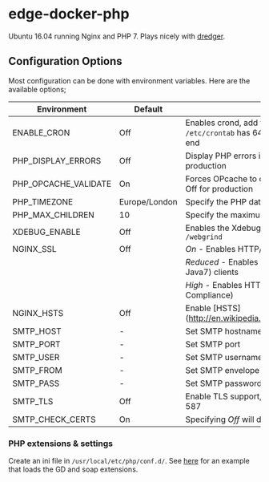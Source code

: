 # edge-docker-php
Ubuntu 16.04 running Nginx and PHP 7. Plays nicely with [dredger](https://github.com/outeredge/dredger).

## Configuration Options
Most configuration can be done with environment variables. Here are the available options;

| Environment       | Default | Description |
| -------------     | ------- | --- |
| ENABLE_CRON       | Off     | Enables crond, add your cron jobs to /etc/crontab. Ensure `/etc/crontab` has 644 permissions and an empty line at the end |
| PHP_DISPLAY_ERRORS | Off    | Display PHP errors in the browser, *not* recommended for production |
| PHP_OPCACHE_VALIDATE | On   | Forces OPcache to check for updates on every request, turn Off for production |
| PHP_TIMEZONE      | Europe/London | Specify the PHP date.timezone |
| PHP_MAX_CHILDREN  | 10      | Specify the maximum number of concurrent PHP processes |
| XDEBUG_ENABLE     | Off     | Enables the Xdebug PHP extension with Webgrind at `/webgrind` |
| NGINX_SSL         | Off     | *On* - Enables HTTP/2 in Nginx |
|                   |         | *Reduced* - Enables HTTP/2 with support for older (i.e. Java7) clients |
|                   |         | *High* - Enables HTTP/2 without TLS v1.0 (for PCI DSS 3.1 Compliance) |
| NGINX_HSTS        | Off     | Enable [HSTS] (http://en.wikipedia.org/wiki/HTTP_Strict_Transport_Security) |
| SMTP_HOST         | -       | Set SMTP hostname (uses MSMTP for sendmail) |
| SMTP_PORT         | -       | Set SMTP port |
| SMTP_USER         | -       | Set SMTP username |
| SMTP_FROM         | -       | Set SMTP envelope-from header |
| SMTP_PASS         | -       | Set SMTP password |
| SMTP_TLS          | Off     | Enable TLS support, by default STARTTLS is enabled on port 587 |
| SMTP_CHECK_CERTS  | On      | Specifying *Off* will disable SMTP TLS certificate checks |

### PHP extensions & settings

Create an ini file in `/usr/local/etc/php/conf.d/`. See [here](https://github.com/outeredge/edge-docker-magento/blob/1.9.2.3/usr/local/etc/php/conf.d/magento.ini) for an example that loads the GD and soap extensions.
